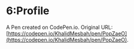 # 6:Profile

A Pen created on CodePen.io. Original URL: [https://codepen.io/KhalidMesbah/pen/PopZaeO](https://codepen.io/KhalidMesbah/pen/PopZaeO).


